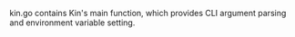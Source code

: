 kin.go contains Kin's main function, which provides CLI argument 
parsing and environment variable setting.
